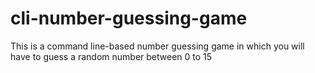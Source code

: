 # cli-number-guessing-game
This is a command line-based number guessing game in which you will have to guess a random number between 0 to 15
